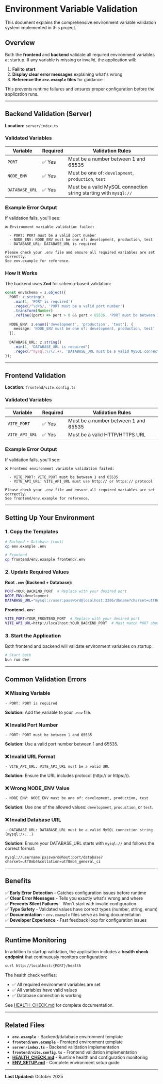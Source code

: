 # Environment Variable Validation

This document explains the comprehensive environment variable validation system implemented in this project.

## Overview

Both the **frontend** and **backend** validate all required environment variables at startup. If any variable is missing or invalid, the application will:

1. **Fail to start**
2. **Display clear error messages** explaining what's wrong
3. **Reference the `env.example` files** for guidance

This prevents runtime failures and ensures proper configuration before the application runs.

---

## Backend Validation (Server)

**Location:** `server/index.ts`

### Validated Variables

| Variable | Required | Validation Rules |
|----------|----------|-----------------|
| `PORT` | ✅ Yes | Must be a number between 1 and 65535 |
| `NODE_ENV` | ✅ Yes | Must be one of: `development`, `production`, `test` |
| `DATABASE_URL` | ✅ Yes | Must be a valid MySQL connection string starting with `mysql://` |

### Example Error Output

If validation fails, you'll see:

```
❌ Environment variable validation failed:

  - PORT: PORT must be a valid port number
  - NODE_ENV: NODE_ENV must be one of: development, production, test
  - DATABASE_URL: DATABASE_URL is required

Please check your .env file and ensure all required variables are set correctly.
See env.example for reference.
```

### How It Works

The backend uses **Zod** for schema-based validation:

```typescript
const envSchema = z.object({
  PORT: z.string()
    .min(1, 'PORT is required')
    .regex(/^\d+$/, 'PORT must be a valid port number')
    .transform(Number)
    .refine((port) => port > 0 && port < 65536, 'PORT must be between 1 and 65535'),
  
  NODE_ENV: z.enum(['development', 'production', 'test'], {
    message: 'NODE_ENV must be one of: development, production, test'
  }),
  
  DATABASE_URL: z.string()
    .min(1, 'DATABASE_URL is required')
    .regex(/^mysql:\/\/.+/, 'DATABASE_URL must be a valid MySQL connection string (mysql://...)'),
});
```

---

## Frontend Validation

**Location:** `frontend/vite.config.ts`

### Validated Variables

| Variable | Required | Validation Rules |
|----------|----------|-----------------|
| `VITE_PORT` | ✅ Yes | Must be a number between 1 and 65535 |
| `VITE_API_URL` | ✅ Yes | Must be a valid HTTP/HTTPS URL |

### Example Error Output

If validation fails, you'll see:

```
❌ Frontend environment variable validation failed:

  - VITE_PORT: VITE_PORT must be between 1 and 65535
  - VITE_API_URL: VITE_API_URL must use http:// or https:// protocol

Please check your .env file and ensure all required variables are set correctly.
See frontend/env.example for reference.
```

---

## Setting Up Your Environment

### 1. Copy the Templates

```bash
# Backend + Database (root)
cp env.example .env

# Frontend
cp frontend/env.example frontend/.env
```

### 2. Update Required Values

**Root `.env` (Backend + Database):**

```bash
PORT=YOUR_BACKEND_PORT  # Replace with your desired port
NODE_ENV=development
DATABASE_URL="mysql://user:password@localhost:3306/dbname?charset=utf8mb4&collation=utf8mb4_general_ci"
```

**Frontend `.env`:**

```bash
VITE_PORT=YOUR_FRONTEND_PORT  # Replace with your desired port
VITE_API_URL=http://localhost:YOUR_BACKEND_PORT  # Must match PORT above
```

### 3. Start the Application

Both frontend and backend will validate environment variables on startup:

```bash
# Start both
bun run dev
```

---

## Common Validation Errors

### ❌ Missing Variable

```
- PORT: PORT is required
```

**Solution:** Add the variable to your `.env` file.

### ❌ Invalid Port Number

```
- PORT: PORT must be between 1 and 65535
```

**Solution:** Use a valid port number between 1 and 65535.

### ❌ Invalid URL Format

```
- VITE_API_URL: VITE_API_URL must be a valid URL
```

**Solution:** Ensure the URL includes protocol (http:// or https://).

### ❌ Wrong NODE_ENV Value

```
- NODE_ENV: NODE_ENV must be one of: development, production, test
```

**Solution:** Use one of the allowed values: `development`, `production`, or `test`.

### ❌ Invalid Database URL

```
- DATABASE_URL: DATABASE_URL must be a valid MySQL connection string (mysql://...)
```

**Solution:** Ensure your DATABASE_URL starts with `mysql://` and follows the correct format:
```
mysql://username:password@host:port/database?charset=utf8mb4&collation=utf8mb4_general_ci
```

---

## Benefits

✅ **Early Error Detection** - Catches configuration issues before runtime  
✅ **Clear Error Messages** - Tells you exactly what's wrong and where  
✅ **Prevents Silent Failures** - Won't start with invalid configuration  
✅ **Type Safety** - Validated values have correct types (number, string, enum)  
✅ **Documentation** - `env.example` files serve as living documentation  
✅ **Developer Experience** - Fast feedback loop for configuration issues  

---

## Runtime Monitoring

In addition to startup validation, the application includes a **health check endpoint** that continuously monitors configuration:

```bash
curl http://localhost:{PORT}/health
```

The health check verifies:

- ✅ All required environment variables are set
- ✅ All variables have valid values
- ✅ Database connection is working

See [HEALTH_CHECK.md](./HEALTH_CHECK.md) for complete documentation.

---

## Related Files

- **`env.example`** - Backend/database environment template
- **`frontend/env.example`** - Frontend environment template
- **`server/index.ts`** - Backend validation implementation
- **`frontend/vite.config.ts`** - Frontend validation implementation
- **[HEALTH_CHECK.md](./HEALTH_CHECK.md)** - Runtime health and configuration monitoring
- **[ENV_SETUP.md](./ENV_SETUP.md)** - Complete environment setup guide

---

**Last Updated:** October 2025
